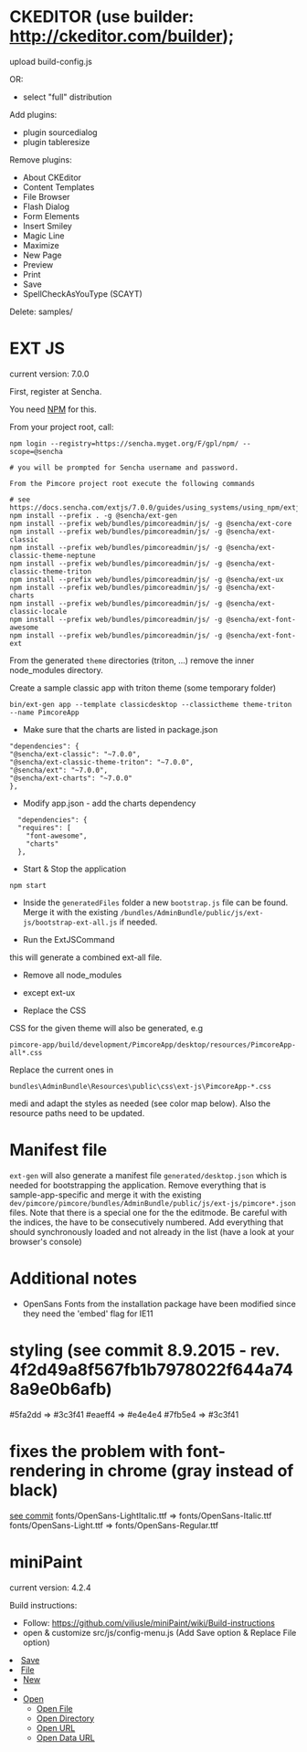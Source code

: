 # CKEDITOR (use builder: http://ckeditor.com/builder);
upload build-config.js

OR:

+ select "full" distribution

Add plugins:
+ plugin sourcedialog
+ plugin tableresize

Remove plugins:
- About CKEditor
- Content Templates
- File Browser
- Flash Dialog
- Form Elements
- Insert Smiley
- Magic Line
- Maximize
- New Page
- Preview
- Print
- Save
- SpellCheckAsYouType (SCAYT)

Delete: samples/

# EXT JS

current version: 7.0.0

First, register at Sencha.

You need [NPM](https://github.com/npm/cli) for this.

From your project root, call:
```
npm login --registry=https://sencha.myget.org/F/gpl/npm/ --scope=@sencha

# you will be prompted for Sencha username and password.

From the Pimcore project root execute the following commands

# see https://docs.sencha.com/extjs/7.0.0/guides/using_systems/using_npm/extjs_packages.html
npm install --prefix . -g @sencha/ext-gen
npm install --prefix web/bundles/pimcoreadmin/js/ -g @sencha/ext-core
npm install --prefix web/bundles/pimcoreadmin/js/ -g @sencha/ext-classic
npm install --prefix web/bundles/pimcoreadmin/js/ -g @sencha/ext-classic-theme-neptune
npm install --prefix web/bundles/pimcoreadmin/js/ -g @sencha/ext-classic-theme-triton
npm install --prefix web/bundles/pimcoreadmin/js/ -g @sencha/ext-ux
npm install --prefix web/bundles/pimcoreadmin/js/ -g @sencha/ext-charts
npm install --prefix web/bundles/pimcoreadmin/js/ -g @sencha/ext-classic-locale
npm install --prefix web/bundles/pimcoreadmin/js/ -g @sencha/ext-font-awesome
npm install --prefix web/bundles/pimcoreadmin/js/ -g @sencha/ext-font-ext
```

From the generated `theme` directories (triton, ...) remove the inner node_modules directory. 

Create a sample classic app with triton theme (some temporary folder)
```
bin/ext-gen app --template classicdesktop --classictheme theme-triton --name PimcoreApp
```

* Make sure that the charts are listed in package.json

```
"dependencies": {
"@sencha/ext-classic": "~7.0.0",
"@sencha/ext-classic-theme-triton": "~7.0.0",
"@sencha/ext": "~7.0.0",
"@sencha/ext-charts": "~7.0.0"
},
```

* Modify app.json - add the charts dependency

```
  "dependencies": {
  "requires": [
    "font-awesome",
    "charts"
  },
```

* Start & Stop the application 

```
npm start
```

* Inside the `generatedFiles` folder a new `bootstrap.js` file can be found.
Merge it with the existing `/bundles/AdminBundle/public/js/ext-js/bootstrap-ext-all.js` if needed.

* Run the ExtJSCommand

this will generate a combined ext-all file.

* Remove all node_modules
- except ext-ux

* Replace the CSS

CSS for the given theme will also be generated, e.g

```
pimcore-app/build/development/PimcoreApp/desktop/resources/PimcoreApp-all*.css
```

Replace the current ones in
```
bundles\AdminBundle\Resources\public\css\ext-js\PimcoreApp-*.css
```
medi
and adapt the styles as needed (see color map below). Also the resource paths need to be updated.

 # Manifest file
 
 `ext-gen` will also generate a manifest file `generated/desktop.json` which is needed
 for bootstrapping the application.
 Remove everything that is sample-app-specific and merge it with the
 existing `dev/pimcore/pimcore/bundles/AdminBundle/public/js/ext-js/pimcore*.json` files.
 Note that there is a special one for the the editmode.
 Be careful with the indices, the have to be consecutively numbered.
 Add everything that should synchronously loaded and not already in the list (have a look at your browser's console)
 

# Additional notes

+ OpenSans Fonts from the installation package have been modified since they need the 'embed' flag for IE11

# styling (see commit 8.9.2015 - rev. 4f2d49a8f567fb1b7978022f644a748a9e0b6afb)

#5fa2dd => #3c3f41
#eaeff4 => #e4e4e4
#7fb5e4 => #3c3f41

# fixes the problem with font-rendering in chrome (gray instead of black)
[see commit](https://github.com/pimcore/pimcore/commit/3c641580dbe2efa30e539006ee7166b519ffd832#diff-250264cb98391c6be4d4720f7d887c86)
fonts/OpenSans-LightItalic.ttf => fonts/OpenSans-Italic.ttf
fonts/OpenSans-Light.ttf => fonts/OpenSans-Regular.ttf

# miniPaint
current version: 4.2.4

Build instructions:
- Follow: https://github.com/viliusle/miniPaint/wiki/Build-instructions
- open & customize src/js/config-menu.js (Add Save option & Replace File option)
<li>
    <a class="trn" id="save_button" href="#">Save</a>
</li>
<li>
    <a class="trn" href="#">File</a>
    <ul>
        <li><a class="trn" data-target="file/new.new" href="#">New</a></li>
        <li><div class="mid-line"></div></li>
        <li class="more">
            <a class="trn" href="#">Open</a>
            <ul>
            <li><a class="trn dots" data-target="file/open.open_file" href="#">Open File</a></li>
            <li><a class="trn dots" data-target="file/open.open_dir" href="#">Open Directory</a></li>
            <li><a class="trn dots" data-target="file/open.open_url" href="#">Open URL</a></li>
            <li><a class="trn dots" data-target="file/open.open_data_url" href="#">Open Data URL</a></li>
            </ul>
        </li>
    </ul>
</li>
